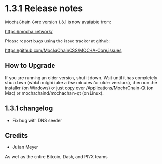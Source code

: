 1.3.1 Release notes
====================

MochaChain Core version 1.3.1 is now available from:

  https://mocha.network/

Please report bugs using the issue tracker at github:

  https://github.com/MochaChainOSS/MOCHA-Core/issues


How to Upgrade
--------------

If you are running an older version, shut it down. Wait until it has completely
shut down (which might take a few minutes for older versions), then run the
installer (on Windows) or just copy over /Applications/MochaChain-Qt (on Mac) or
mochachaind/mochachain-qt (on Linux).


1.3.1 changelog
----------------

- Fix bug with DNS seeder


Credits
--------

- Julian Meyer

As well as the entire Bitcoin, Dash, and PIVX teams!
